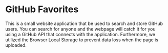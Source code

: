 # GitHub Favorites

This is a small website application that be used to search and store GitHub users. You can search for anyone and the webpage will catch it for you using a GitHub API that connects with the application. Furthermore, we utilized the Browser Local Storage to prevent data loss when the page is uploaded. 